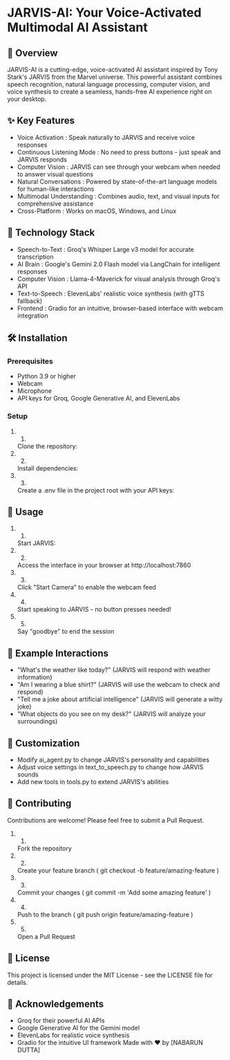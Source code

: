 # JARVIS-AI: Your Voice-Activated Multimodal AI Assistant
## 🤖 Overview
JARVIS-AI is a cutting-edge, voice-activated AI assistant inspired by Tony Stark's JARVIS from the Marvel universe. This powerful assistant combines speech recognition, natural language processing, computer vision, and voice synthesis to create a seamless, hands-free AI experience right on your desktop.

## ✨ Key Features
- Voice Activation : Speak naturally to JARVIS and receive voice responses
- Continuous Listening Mode : No need to press buttons - just speak and JARVIS responds
- Computer Vision : JARVIS can see through your webcam when needed to answer visual questions
- Natural Conversations : Powered by state-of-the-art language models for human-like interactions
- Multimodal Understanding : Combines audio, text, and visual inputs for comprehensive assistance
- Cross-Platform : Works on macOS, Windows, and Linux
## 🧠 Technology Stack
- Speech-to-Text : Groq's Whisper Large v3 model for accurate transcription
- AI Brain : Google's Gemini 2.0 Flash model via LangChain for intelligent responses
- Computer Vision : Llama-4-Maverick for visual analysis through Groq's API
- Text-to-Speech : ElevenLabs' realistic voice synthesis (with gTTS fallback)
- Frontend : Gradio for an intuitive, browser-based interface with webcam integration
## 🛠️ Installation
### Prerequisites
- Python 3.9 or higher
- Webcam
- Microphone
- API keys for Groq, Google Generative AI, and ElevenLabs
### Setup
1. 1.
   Clone the repository:
2. 2.
   Install dependencies:
3. 3.
   Create a .env file in the project root with your API keys:
## 🚀 Usage
1. 1.
   Start JARVIS:
2. 2.
   Access the interface in your browser at http://localhost:7860
3. 3.
   Click "Start Camera" to enable the webcam feed
4. 4.
   Start speaking to JARVIS - no button presses needed!
5. 5.
   Say "goodbye" to end the session
## 💬 Example Interactions
- "What's the weather like today?" (JARVIS will respond with weather information)
- "Am I wearing a blue shirt?" (JARVIS will use the webcam to check and respond)
- "Tell me a joke about artificial intelligence" (JARVIS will generate a witty joke)
- "What objects do you see on my desk?" (JARVIS will analyze your surroundings)
## 🔧 Customization
- Modify ai_agent.py to change JARVIS's personality and capabilities
- Adjust voice settings in text_to_speech.py to change how JARVIS sounds
- Add new tools in tools.py to extend JARVIS's abilities
## 🤝 Contributing
Contributions are welcome! Please feel free to submit a Pull Request.

1. 1.
   Fork the repository
2. 2.
   Create your feature branch ( git checkout -b feature/amazing-feature )
3. 3.
   Commit your changes ( git commit -m 'Add some amazing feature' )
4. 4.
   Push to the branch ( git push origin feature/amazing-feature )
5. 5.
   Open a Pull Request
## 📝 License
This project is licensed under the MIT License - see the LICENSE file for details.

## 🙏 Acknowledgements
- Groq for their powerful AI APIs
- Google Generative AI for the Gemini model
- ElevenLabs for realistic voice synthesis
- Gradio for the intuitive UI framework
Made with ❤️ by [NABARUN DUTTA]